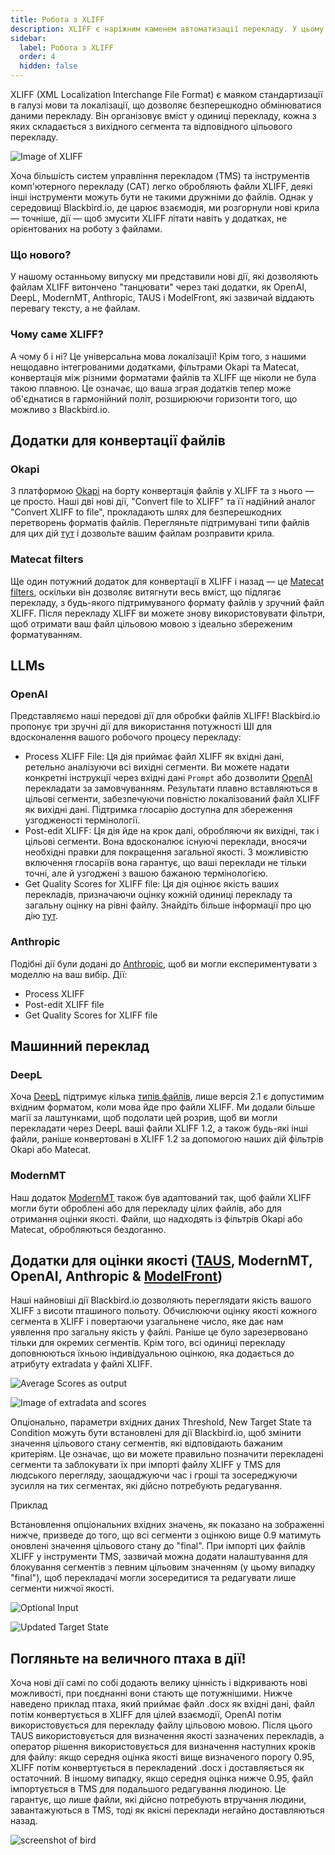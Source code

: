 ```yaml
---
title: Робота з XLIFF
description: XLIFF є наріжним каменем автоматизації перекладу. У цьому посібнику ми покажемо вам деякі приклади використання XLIFF у Blackbird.io.
sidebar:
  label: Робота з XLIFF
  order: 4
  hidden: false
---
```


XLIFF (XML Localization Interchange File Format) є маяком стандартизації в галузі мови та локалізації, що дозволяє безперешкодно обмінюватися даними перекладу. Він організовує вміст у одиниці перекладу, кожна з яких складається з вихідного сегмента та відповідного цільового перекладу.

![Image of XLIFF](../../../../assets/guides/xliff/ImageOfXliff.png)

Хоча більшість систем управління перекладом (TMS) та інструментів комп'ютерного перекладу (CAT) легко обробляють файли XLIFF, деякі інші інструменти можуть бути не такими дружніми до файлів. Однак у середовищі Blackbird.io, де царює взаємодія, ми розгорнули нові крила — точніше, дії — щоб змусити XLIFF літати навіть у додатках, не орієнтованих на роботу з файлами.

### Що нового?

У нашому останньому випуску ми представили нові дії, які дозволяють файлам XLIFF витончено "танцювати" через такі додатки, як OpenAI, DeepL, ModernMT, Anthropic, TAUS і ModelFront, які зазвичай віддають перевагу тексту, а не файлам.

### Чому саме XLIFF?

А чому б і ні? Це універсальна мова локалізації! Крім того, з нашими нещодавно інтегрованими додатками, фільтрами Okapi та Matecat, конвертація між різними форматами файлів та XLIFF ще ніколи не була такою плавною. Це означає, що ваша зграя додатків тепер може об'єднатися в гармонійний політ, розширюючи горизонти того, що можливо з Blackbird.io.

## Додатки для конвертації файлів

### Okapi

З платформою [Okapi](https://docs.blackbird.io/apps/okapi/) на борту конвертація файлів у XLIFF та з нього — це просто. Наші дві нові дії, "Convert file to XLIFF" та її надійний аналог "Convert XLIFF to file", прокладають шлях для безперешкодних перетворень форматів файлів. Перегляньте підтримувані типи файлів для цих дій [тут](https://www.okapiframework.org/wiki/index.php?title=Filters) і дозвольте вашим файлам розправити крила.

### Matecat filters

Ще один потужний додаток для конвертації в XLIFF і назад — це [Matecat filters](https://docs.blackbird.io/apps/matecatfilters/), оскільки він дозволяє витягнути весь вміст, що підлягає перекладу, з будь-якого підтримуваного формату файлів у зручний файл XLIFF. Після перекладу XLIFF ви можете знову використовувати фільтри, щоб отримати ваш файл цільовою мовою з ідеально збереженим форматуванням.

## LLMs

### OpenAI

Представляємо наші передові дії для обробки файлів XLIFF! Blackbird.io пропонує три зручні дії для використання потужності ШІ для вдосконалення вашого робочого процесу перекладу:

- Process XLIFF File: Ця дія приймає файл XLIFF як вхідні дані, ретельно аналізуючи всі вихідні сегменти. Ви можете надати конкретні інструкції через вхідні дані `Prompt` або дозволити [OpenAI](https://docs.blackbird.io/apps/openai/) перекладати за замовчуванням. Результати плавно вставляються в цільові сегменти, забезпечуючи повністю локалізований файл XLIFF як вихідні дані. Підтримка глосарію доступна для збереження узгодженості термінології.
- Post-edit XLIFF: Ця дія йде на крок далі, обробляючи як вихідні, так і цільові сегменти. Вона вдосконалює існуючі переклади, вносячи необхідні правки для покращення загальної якості. З можливістю включення глосаріїв вона гарантує, що ваші переклади не тільки точні, але й узгоджені з вашою бажаною термінологією.
- Get Quality Scores for XLIFF file: Ця дія оцінює якість ваших перекладів, призначаючи оцінку кожній одиниці перекладу та загальну оцінку на рівні файлу. Знайдіть більше інформації про цю дію [тут](https://docs.blackbird.io/apps/openai/#xliff-operations).

### Anthropic

Подібні дії були додані до [Anthropic](https://docs.blackbird.io/apps/anthropic/#xliff-actions), щоб ви могли експериментувати з моделлю на ваш вибір.
Дії:

- Process XLIFF
- Post-edit XLIFF file
- Get Quality Scores for XLIFF file

## Машинний переклад

### DeepL

Хоча [DeepL](https://docs.blackbird.io/apps/deepl/) підтримує кілька [типів файлів](https://developers.deepl.com/docs/api-reference/document), лише версія 2.1 є допустимим вхідним форматом, коли мова йде про файли XLIFF. Ми додали більше магії за лаштунками, щоб подолати цей розрив, щоб ви могли перекладати через DeepL ваші файли XLIFF 1.2, а також будь-які інші файли, раніше конвертовані в XLIFF 1.2 за допомогою наших дій фільтрів Okapi або Matecat.

### ModernMT

Наш додаток [ModernMT](https://docs.blackbird.io/apps/modernmt/) також був адаптований так, щоб файли XLIFF могли бути оброблені або для перекладу цілих файлів, або для отримання оцінки якості. Файли, що надходять із фільтрів Okapi або Matecat, обробляються бездоганно.

## Додатки для оцінки якості ([TAUS](https://docs.blackbird.io/apps/taus/), ModernMT, OpenAI, Anthropic & [ModelFront](https://docs.blackbird.io/apps/modelfront/))

Наші найновіші дії Blackbird.io дозволяють переглядати якість вашого XLIFF з висоти пташиного польоту. Обчислюючи оцінку якості кожного сегмента в XLIFF і повертаючи узагальнене число, яке дає нам уявлення про загальну якість у файлі. Раніше це було зарезервовано тільки для окремих сегментів. Крім того, всі одиниці перекладу доповнюються їхньою індивідуальною оцінкою, яка додається до атрибуту extradata у файлі XLIFF.

![Average Scores as output](../../../../assets/guides/xliff/AverageScore.png)

![Image of extradata and scores](../../../../assets/guides/xliff/Imageofextradataandscores.png)

Опціонально, параметри вхідних даних Threshold, New Target State та Condition можуть бути встановлені для дії Blackbird.io, щоб змінити значення цільового стану сегментів, які відповідають бажаним критеріям. Це означає, що ви можете правильно позначити перекладені сегменти та заблокувати їх при імпорті файлу XLIFF у TMS для людського перегляду, заощаджуючи час і гроші та зосереджуючи зусилля на тих сегментах, які дійсно потребують редагування.

Приклад

Встановлення опціональних вхідних значень, як показано на зображенні нижче, призведе до того, що всі сегменти з оцінкою вище 0.9 матимуть оновлені значення цільового стану до "final". При імпорті цих файлів XLIFF у інструменти TMS, зазвичай можна додати налаштування для блокування сегментів з певним цільовим значенням (у цьому випадку "final"), щоб перекладачі могли зосередитися та редагувати лише сегменти нижчої якості.

![Optional Input](../../../../assets/guides/xliff/optionalinput.png)

![Updated Target State](../../../../assets/guides/xliff/UpdatedTargetState.png)

## Погляньте на величного птаха в дії!

Хоча нові дії самі по собі додають велику цінність і відкривають нові можливості, при поєднанні вони стають ще потужнішими. Нижче наведено приклад птаха, який приймає файл .docx як вхідні дані, файл потім конвертується в XLIFF для цілей взаємодії, OpenAI потім використовується для перекладу файлу цільовою мовою. Після цього TAUS використовується для визначення якості зазначених перекладів, а оператор рішення використовується для визначення наступних кроків для файлу: якщо середня оцінка якості вище визначеного порогу 0.95, XLIFF потім конвертується в перекладений .docx і доставляється як остаточний. В іншому випадку, якщо середня оцінка нижче 0.95, файл імпортується в TMS для подальшого редагування людиною. Це гарантує, що лише файли, які дійсно потребують втручання людини, завантажуються в TMS, тоді як якісні переклади негайно доставляються назад.

![screenshot of bird](../../../../assets/guides/xliff/XliffSampleBird.png)